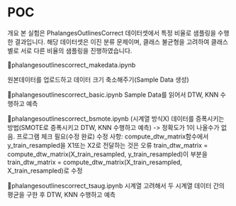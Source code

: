 # POC
개요
본 실험은 PhalangesOutlinesCorrect 데이터셋에서 특정 비율로 샘플링을 수행한 결과입니다. 해당 데이터셋은 이진 분류 문제이며, 클래스 불균형을 고려하여 클래스별로 서로 다른 비율의 샘플링을 진행하였습니다.

📁phalangesoutlinescorrect_makedata.ipynb

원본데이터를 업로드하고 데이터 크기 축소해주기(Sample Data 생성)

📁phalangesoutlinescorrect_basic.ipynb
Sample Data를 읽어서 DTW, KNN 수행하고 예측

📁phalangesoutlinescorrect_bsmote.ipynb
(시계열 방식X) 데이터를 증폭시키는 방법(SMOTE로 증폭시키고 DTW, KNN 수행하고 예측) 
-> 정확도가 1이 나올수가 없음. 프로그램 체크 필요(수정 완료)
수정 사항: compute_dtw_matrix함수에서 y_train_resampled을 X1또는 X2로 전달하는 것은 오류
train_dtw_matrix = compute_dtw_matrix(X_train_resampled, y_train_resampled)이 부분을 train_dtw_matrix = compute_dtw_matrix(X_train_resampled, X_train_resampled)로 수정

📁phalangesoutlinescorrect_tsaug.ipynb
시계열 고려해서 두 시계열 데이터 간의 평균을 구한 후 DTW, KNN 수행하고 예측
